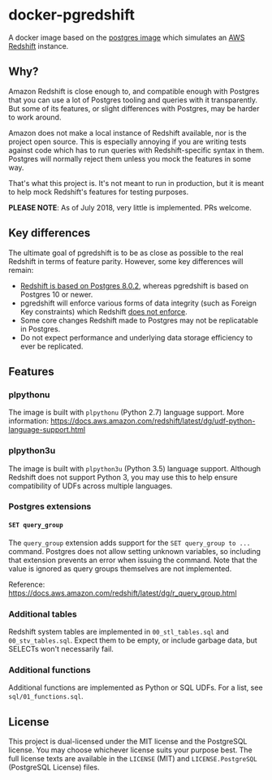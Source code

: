 # docker-pgredshift

A docker image based on the [postgres image](https://hub.docker.com/_/postgres/)
which simulates an [AWS Redshift](https://aws.amazon.com/redshift/) instance.


## Why?

Amazon Redshift is close enough to, and compatible enough with Postgres that you
can use a lot of Postgres tooling and queries with it transparently. But some of
its features, or slight differences with Postgres, may be harder to work around.

Amazon does not make a local instance of Redshift available, nor is the project
open source. This is especially annoying if you are writing tests against code
which has to run queries with Redshift-specific syntax in them. Postgres will
normally reject them unless you mock the features in some way.

That's what this project is. It's not meant to run in production, but it is meant
to help mock Redshift's features for testing purposes.

**PLEASE NOTE**: As of July 2018, very little is implemented. PRs welcome.


## Key differences

The ultimate goal of pgredshift is to be as close as possible to the real Redshift
in terms of feature parity. However, some key differences will remain:

- [Redshift is based on Postgres 8.0.2](https://docs.aws.amazon.com/redshift/latest/dg/c_redshift-and-postgres-sql.html),
  whereas pgredshift is based on Postgres 10 or newer.
- pgredshift will enforce various forms of data integrity (such as Foreign Key
  constraints) which Redshift [does not enforce](https://docs.aws.amazon.com/redshift/latest/dg/c_best-practices-defining-constraints.html).
- Some core changes Redshift made to Postgres may not be replicatable in Postgres.
- Do not expect performance and underlying data storage efficiency to ever be replicated.


## Features

### plpythonu

The image is built with `plpythonu` (Python 2.7) language support.
More information:
<https://docs.aws.amazon.com/redshift/latest/dg/udf-python-language-support.html>

### plpython3u

The image is built with `plpython3u` (Python 3.5) language support.
Although Redshift does not support Python 3, you may use this to help ensure
compatibility of UDFs across multiple languages.


### Postgres extensions

#### `SET query_group`

The `query_group` extension adds support for the `SET query_group to ...` command.
Postgres does not allow setting unknown variables, so including that extension
prevents an error when issuing the command.
Note that the value is ignored as query groups themselves are not implemented.

Reference: <https://docs.aws.amazon.com/redshift/latest/dg/r_query_group.html>


### Additional tables

Redshift system tables are implemented in `00_stl_tables.sql` and `00_stv_tables.sql`.
Expect them to be empty, or include garbage data, but SELECTs won't necessarily fail.


### Additional functions

Additional functions are implemented as Python or SQL UDFs.
For a list, see `sql/01_functions.sql`.


## License

This project is dual-licensed under the MIT license and the PostgreSQL license.
You may choose whichever license suits your purpose best.
The full license texts are available in the `LICENSE` (MIT) and `LICENSE.PostgreSQL`
(PostgreSQL License) files.
